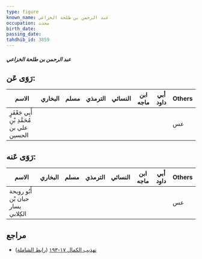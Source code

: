 ```yaml
---
type: figure
known_name: عبد الرحمن بن طلحة الخزاعي
occupation: محدث
birth_date:
passing_date:
tahdhib_id: 3859
---
```

##### عبد الرحمن بن طلحة الخزاعي

## رَوَى عَن:
| الاسم                                       | البخاري | مسلم | الترمذي | النسائي | ابن ماجه | أبي داود | Others |
| ------------------------------------------- | ------- | ---- | ------- | ------- | -------- | -------- | ------ |
| أَبِي جَعْفَرٍ مُحَمَّدِ بْنِ علي بن الحسين |         |      |         |         |          |          | عس     |
## رَوَى عَنه:
| الاسم                              | البخاري | مسلم | الترمذي | النسائي | ابن ماجه | أبي داود | Others |
| ---------------------------------- | ------- | ---- | ------- | ------- | -------- | -------- | ------ |
| أَبُو رويحة حبان بْن يسار الكِلابي |         |      |         |         |          |          | عس     |
## مراجع
- [تهذيب الكمال ١٧-١٩٣](obsidian://open?vault=Tahdhib-al-Kamal&file=Figures/٣٨٥٩-عبد%20الرحمن%20بن%20طلحة%20الخزاعي) ([رابط الشاملة](https://shamela.ws/book/3722/8743))